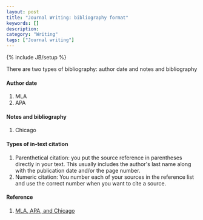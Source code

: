 ```yaml
---
layout: post
title: "Journal Writing: bibliography format"
keywords: []
description: 
category: "Writing"
tags: ["Journal writing"]
---
```

{% include JB/setup %}

There are two types of bibliography: author date and notes and bibliography

#### Author date
1. MLA
2. APA


#### Notes and bibliography
1. Chicago

#### Types of in-text citation
1. Parenthetical citation: you put the source reference in parentheses directly
   in your text. This usually includes the author's last name along with the
   publication date and/or the page number.
2. Numeric citation: You number each of your sources in the reference list and
   use the correct number when you want to cite a source.


#### Reference
1. [MLA, APA, and Chicago](https://www.sbkedu.com.cn/wp/2846)
